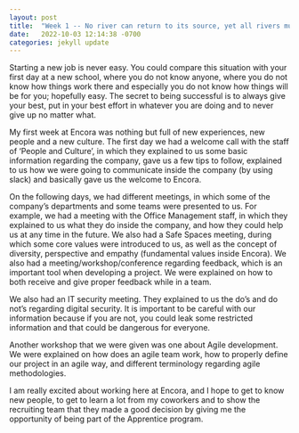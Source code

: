 ```yaml
---
layout: post
title:  "Week 1 -- No river can return to its source, yet all rivers must have a beginning.."
date:   2022-10-03 12:14:38 -0700
categories: jekyll update
---
```


Starting a new job is never easy. You could compare this situation with your first day at a new school, where you do not know anyone, where you do not know how things work there and especially you do not know how things will be for you; hopefully easy. The secret to being successful is to always give your best, put in your best effort in whatever you are doing and to never give up no matter what. 

My first week at Encora was nothing but full of new experiences, new people and a new culture. The first day we had a welcome call with the staff of ‘People and Culture’, in which they explained to us some basic information regarding the company, gave us a few tips to follow, explained to us how we were going to communicate inside the company (by using slack) and basically gave us the welcome to Encora. 

On the following days, we had different meetings, in which some of the company’s departments and some teams were presented to us. For example, we had a meeting with the Office Management staff, in which they explained to us what they do inside the company, and how they could help us at any time in the future. We also had a Safe Spaces meeting, during which some core values were introduced to us, as well as the concept of diversity, perspective and empathy (fundamental values inside Encora). We also had a meeting/workshop/conference regarding feedback, which is an important tool when developing a project. We were explained on how to both receive and give proper feedback while in a team.  

We also had an IT security meeting. They explained to us the do’s and do not’s regarding digital security. It is important to be careful with our information because if you are not, you could leak some restricted information and that could be dangerous for everyone.   

Another workshop that we were given was one about Agile development. We were explained on how does an agile team work, how to properly define our project in an agile way, and different terminology regarding agile methodologies.   

I am really excited about working here at Encora, and I hope to get to know new people, to get to learn a lot from my coworkers and to show the recruiting team that they made a good decision by giving me the opportunity of being part of the Apprentice program.  